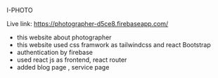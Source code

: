 I-PHOTO

Live link:  https://photographer-d5ce8.firebaseapp.com/


<ul> 
<li>this website about photographer </li>
<li> this website used css framwork as  tailwindcss and react Bootstrap </li>
<li>  authentication by firebase </li>
<li> used react js as frontend, react router  </li>
<li>  added  blog page , service page </li>
</ul>